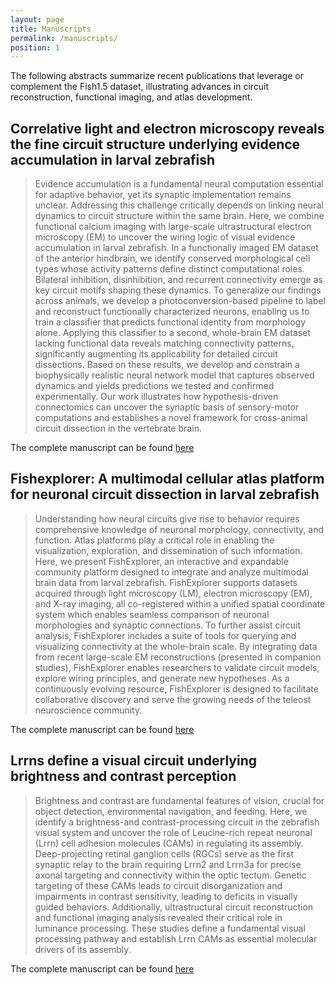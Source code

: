```yaml
---
layout: page
title: Manuscripts
permalink: /manuscripts/
position: 1
---
```


The following abstracts summarize recent publications that leverage or complement the Fish1.5 dataset, illustrating advances in circuit reconstruction, functional imaging, and atlas development.

## Correlative light and electron microscopy reveals the fine circuit structure underlying evidence accumulation in larval zebrafish 

> Evidence accumulation is a fundamental neural computation essential for adaptive behavior, yet its synaptic implementation remains unclear. Addressing this challenge critically depends on linking neural dynamics to circuit structure within the same brain. Here, we combine functional calcium imaging with large-scale ultrastructural electron microscopy (EM) to uncover the wiring logic of visual evidence accumulation in larval zebrafish. In a functionally imaged EM dataset of the anterior hindbrain, we identify conserved morphological cell types whose activity patterns define distinct computational roles. Bilateral inhibition, disinhibition, and recurrent connectivity emerge as key circuit motifs shaping these dynamics. To generalize our findings across animals, we develop a photoconversion-based pipeline to label and reconstruct functionally characterized neurons, enabling us to train a classifier that predicts functional identity from morphology alone. Applying this classifier to a second, whole-brain EM dataset lacking functional data reveals matching connectivity patterns, significantly augmenting its applicability for detailed circuit dissections. Based on these results, we develop and constrain a biophysically realistic neural network model that captures observed dynamics and yields predictions we tested and confirmed experimentally. Our work illustrates how hypothesis-driven connectomics can uncover the synaptic basis of sensory-motor computations and establishes a novel framework for cross-animal circuit dissection in the vertebrate brain.

The complete manuscript can be found [here](https://www.biorxiv.org/content/10.1101/2025.03.14.643363v2)

## Fishexplorer: A multimodal cellular atlas platform for neuronal circuit dissection in larval zebrafish

> Understanding how neural circuits give rise to behavior requires comprehensive knowledge of neuronal morphology, connectivity, and function. Atlas platforms play a critical role in enabling the visualization, exploration, and dissemination of such information. Here, we present FishExplorer, an interactive and expandable community platform designed to integrate and analyze multimodal brain data from larval zebrafish. FishExplorer supports datasets acquired through light microscopy (LM), electron microscopy (EM), and X-ray imaging, all co-registered within a unified spatial coordinate system which enables seamless comparison of neuronal morphologies and synaptic connections. To further assist circuit analysis, FishExplorer includes a suite of tools for querying and visualizing connectivity at the whole-brain scale. By integrating data from recent large-scale EM reconstructions (presented in companion studies), FishExplorer enables researchers to validate circuit models, explore wiring principles, and generate new hypotheses. As a continuously evolving resource, FishExplorer is designed to facilitate collaborative discovery and serve the growing needs of the teleost neuroscience community.

The complete manuscript can be found [here](https://www.biorxiv.org/content/10.1101/2025.07.14.664689v1)

## Lrrns define a visual circuit underlying brightness and contrast perception 

> Brightness and contrast are fundamental features of vision, crucial for object detection, environmental navigation, and feeding. Here, we identify a brightness-and contrast-processing circuit in the zebrafish visual system and uncover the role of Leucine-rich repeat neuronal (Lrrn) cell adhesion molecules (CAMs) in regulating its assembly. Deep-projecting retinal ganglion cells (RGCs) serve as the first synaptic relay to the brain requiring Lrrn2 and Lrrn3a for precise axonal targeting and connectivity within the optic tectum. Genetic targeting of these CAMs leads to circuit disorganization and impairments in contrast sensitivity, leading to deficits in visually guided behaviors. Additionally, ultrastructural circuit reconstruction and functional imaging analysis revealed their critical role in luminance processing. These studies define a fundamental visual processing pathway and establish Lrrn CAMs as essential molecular drivers of its assembly.

The complete manuscript can be found [here](https://www.biorxiv.org/content/10.1101/2025.05.05.652281v1)
 
